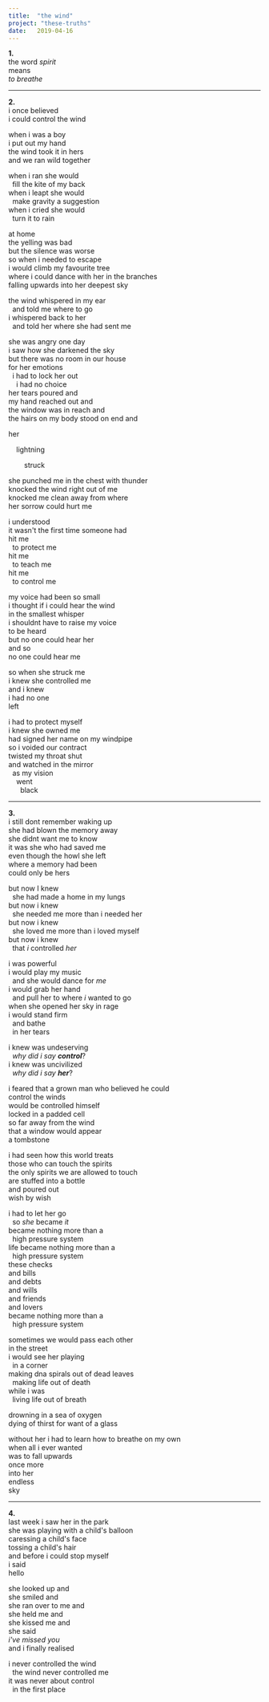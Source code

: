 ```yaml
---
title:  "the wind"
project: "these-truths"
date:   2019-04-16
---
```


__1.__  
the word _spirit_  
means  
_to breathe_  

---
__2.__  
i once believed  
i could control the wind  


when i was a boy  
i put out my hand  
the wind took it in hers  
and we ran wild together  


when i ran she would  
  fill the kite of my back  
when i leapt she would  
  make gravity a suggestion  
when i cried she would  
  turn it to rain  


at home  
the yelling was bad  
but the silence was worse  
so when i needed to escape  
i would climb my favourite tree  
where i could dance with her in the branches  
falling upwards into her deepest sky  

the wind whispered in my ear  
  and told me where to go  
i whispered back to her  
  and told her where she had sent me  


she was angry one day  
i saw how she darkened the sky  
but there was no room in our house  
for her emotions  
  i had to lock her out  
    i had no choice  
her tears poured and  
my hand reached out and  
the window was in reach and  
the hairs on my body stood on end and  

her  

    lightning  

        struck  

she punched me in the chest with thunder  
knocked the wind right out of me  
knocked me clean away from where  
her sorrow could hurt me

i understood  
it wasn't the first time someone had  
hit me  
  to protect me  
hit me  
  to teach me  
hit me  
  to control me  

my voice had been so small  
i thought if i could hear the wind  
in the smallest whisper  
i shouldnt have to raise my voice  
to be heard  
but no one could hear her  
and so  
no one could hear me  


so when she struck me  
i knew she controlled me  
and i knew  
i had no one  
left  


i had to protect myself  
i knew she owned me  
had signed her name on my windpipe  
so i voided our contract  
twisted my throat shut  
and watched in the mirror  
  as my vision  
    went  
      black  

---

__3.__  
i still dont remember waking up  
she had blown the memory away  
she didnt want me to know  
it was she who had saved me  
even though the howl she left  
where a memory had been      
could only be hers  

but now I knew  
  she had made a home in my lungs  
but now i knew  
  she needed me more than i needed her  
but now i knew  
  she loved me more than i loved myself  
but now i knew  
  that _i_ controlled _her_  


i was powerful  
i would play my music  
  and she would dance for _me_  
i would grab her hand  
  and pull her to where _i_ wanted to go  
when she opened her sky in rage  
i would stand firm  
  and bathe  
  in her tears  

i knew was undeserving  
  _why did i say __control___?  
i knew was uncivilized  
  _why did i say __her___?  

i feared that a grown man who believed he could  
control the winds  
would be controlled himself  
locked in a padded cell  
so far away from the wind  
that a window would appear  
a tombstone  

i had seen how this world treats  
those who can touch the spirits  
the only spirits we are allowed to touch  
are stuffed into a bottle  
and poured out  
wish by wish  

i had to let her go  
  so _she_ became _it_  
became nothing more than a  
  high pressure system  
life became nothing more than a  
  high pressure system  
these checks  
and bills  
and debts  
and wills  
and friends  
and lovers  
became nothing more than a  
  high pressure system  

sometimes we would pass each other  
in the street  
i would see her playing  
  in a corner  
making dna spirals out of dead leaves  
  making life out of death  
while i was  
  living life out of breath  

drowning in a sea of oxygen  
dying of thirst for want of a glass  

without her i had to learn how to breathe on my own  
when all i ever wanted  
was to fall upwards  
once more  
into her  
endless  
sky  

---
__4.__  
last week i saw her in the park  
she was playing with a child's balloon  
caressing a child's face  
tossing a child's hair  
and before i could stop myself  
i said  
hello  

she looked up and  
she smiled and  
she ran over to me and  
she held me and  
she kissed me and  
she said  
_i've missed you_  
and i finally realised  

i never controlled the wind  
  the wind never controlled me  
it was never about control  
  in the first place  
